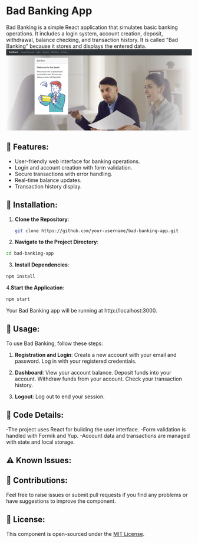# Bad Banking App

Bad Banking is a simple React application that simulates basic banking operations. It includes a login system, account creation, deposit, withdrawal, balance checking, and transaction history. It is called "Bad Banking" because it stores and displays the entered data.
<img src="./public/githubScreen.png">

## 🌟 Features:

- User-friendly web interface for banking operations.
- Login and account creation with form validation.
- Secure transactions with error handling.
- Real-time balance updates.
- Transaction history display.

## 🔧 Installation:

1. **Clone the Repository**:

   ```bash
   git clone https://github.com/your-username/bad-banking-app.git
    ```


2. **Navigate to the Project Directory**:

```bash
cd bad-banking-app
```

3. **Install Dependencies**:

```bash
npm install
```

4.**Start the Application**:

```bash
npm start
```

Your Bad Banking app will be running at http://localhost:3000.

## 🚀 Usage:

To use Bad Banking, follow these steps:

1. **Registration and Login**:
Create a new account with your email and password.
Log in with your registered credentials.

2. **Dashboard**:
View your account balance.
Deposit funds into your account.
Withdraw funds from your account.
Check your transaction history.

3. **Logout**:
Log out to end your session.

## 🔎 Code Details:

-The project uses React for building the user interface.
-Form validation is handled with Formik and Yup.
-Account data and transactions are managed with state and local storage.

## ⚠️ Known Issues:


## 🤝 Contributions:

Feel free to raise issues or submit pull requests if you find any problems or have suggestions to improve the component.

## 📜 License:

This component is open-sourced under the [MIT License](https://opensource.org/licenses/MIT).
